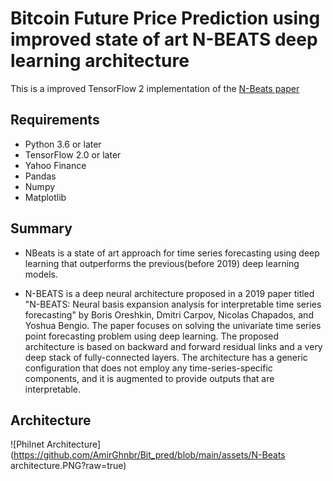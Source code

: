# Bitcoin Future Price Prediction using improved state of art N-BEATS deep learning architecture

This is a improved TensorFlow 2 implementation of the [N-Beats paper](https://arxiv.org/abs/1905.10437)

## Requirements

- Python 3.6 or later
- TensorFlow 2.0 or later
- Yahoo Finance
- Pandas
- Numpy
- Matplotlib

## Summary

- NBeats is a state of art approach for time series forecasting using deep learning that outperforms the previous(before 2019) deep learning models.

- N-BEATS is a deep neural architecture proposed in a 2019 paper titled "N-BEATS: Neural basis expansion analysis for interpretable time series forecasting" by Boris Oreshkin, Dmitri Carpov, Nicolas Chapados, and Yoshua Bengio. The paper focuses on solving the univariate time series point forecasting problem using deep learning. The proposed architecture is based on backward and forward residual links and a very deep stack of fully-connected layers. The architecture has a generic configuration that does not employ any time-series-specific components, and it is augmented to provide outputs that are interpretable.

## Architecture

![Philnet Architecture](https://github.com/AmirGhnbr/Bit_pred/blob/main/assets/N-Beats architecture.PNG?raw=true)
